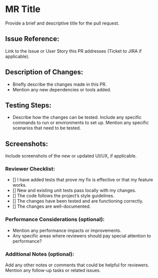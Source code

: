 # MR Title
Provide a brief and descriptive title for the pull request.

## Issue Reference:
Link to the Issue or User Story this PR addresses (Ticket to JIRA if applicable).

## Description of Changes:
- Briefly describe the changes made in this PR.
- Mention any new dependencies or tools added.

## Testing Steps:
- Describe how the changes can be tested. Include any specific commands to run or environments to set up. Mention any specific scenarios that need to be tested.

## Screenshots:
Include screenshots of the new or updated UI/UX, if applicable.

### Reviewer Checklist:
- [] I have added tests that prove my fix is effective or that my feature works.
- [] New and existing unit tests pass locally with my changes.
- [] The code follows the project’s style guidelines.
- [] The changes have been tested and are functioning correctly.
- [] The changes are well-documented.

### Performance Considerations (optional):
- Mention any performance impacts or improvements.
- Any specific areas where reviewers should pay special attention to performance?

### Additional Notes (optional):
Add any other notes or comments that could be helpful for reviewers.
Mention any follow-up tasks or related issues.